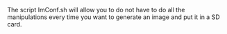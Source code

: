 The script ImConf.sh will allow you to do not have to do all the manipulations every time you want to generate an image and put it in a SD card.
